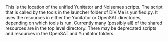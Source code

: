 This is the location of the unified Yunitator and Noisemes scripts. 
The script that is called by the tools in the launcher folder of DiViMe is yunified.py.
It uses the resources in either the Yunitator or OpenSAT directories, depending on which tools is run.
Currently many (possibly all) of the shared resources are in the top level directory.
There may be deprecated scripts and resources in the OpenSAT and Yunitator folders.
